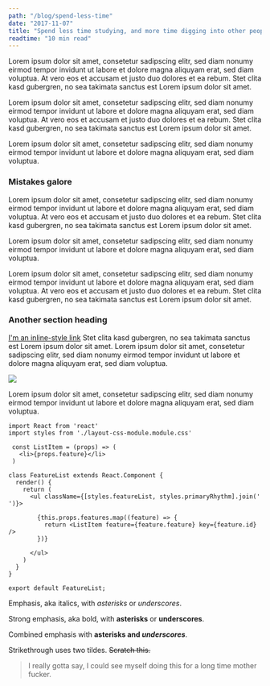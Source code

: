 ```yaml
---
path: "/blog/spend-less-time"
date: "2017-11-07"
title: "Spend less time studying, and more time digging into other people’s code."
readtime: "10 min read"
---
```


Lorem ipsum dolor sit amet, consetetur sadipscing elitr, sed diam 
nonumy eirmod tempor invidunt ut labore et dolore magna aliquyam 
erat, sed diam voluptua. At vero eos et accusam et justo duo 
dolores et ea rebum. Stet clita kasd gubergren, no sea takimata 
sanctus est Lorem ipsum dolor sit amet. 

Lorem ipsum dolor sit amet, consetetur sadipscing elitr, sed diam 
nonumy eirmod tempor invidunt ut labore et dolore magna aliquyam 
erat, sed diam voluptua. At vero eos et accusam et justo duo 
dolores et ea rebum. Stet clita kasd gubergren, no sea takimata 
sanctus est Lorem ipsum dolor sit amet. 

Lorem ipsum dolor sit amet, consetetur sadipscing elitr, sed diam 
nonumy eirmod tempor invidunt ut labore et dolore magna aliquyam 
erat, sed diam voluptua.

### Mistakes galore

Lorem ipsum dolor sit amet, consetetur sadipscing elitr, sed diam 
nonumy eirmod tempor invidunt ut labore et dolore magna aliquyam 
erat, sed diam voluptua. At vero eos et accusam et justo duo 
dolores et ea rebum. Stet clita kasd gubergren, no sea takimata 
sanctus est Lorem ipsum dolor sit amet. 

Lorem ipsum dolor sit amet, consetetur sadipscing elitr, sed diam 
nonumy eirmod tempor invidunt ut labore et dolore magna aliquyam 
erat, sed diam voluptua.

Lorem ipsum dolor sit amet, consetetur sadipscing elitr, sed diam 
nonumy eirmod tempor invidunt ut labore et dolore magna aliquyam 
erat, sed diam voluptua. At vero eos et accusam et justo duo 
dolores et ea rebum. Stet clita kasd gubergren, no sea takimata 
sanctus est Lorem ipsum dolor sit amet. 

### Another section heading

[I'm an inline-style link](https://www.google.com) Stet clita kasd gubergren, no sea takimata 
sanctus est Lorem ipsum dolor sit amet. Lorem ipsum dolor sit amet, 
consetetur sadipscing elitr, sed diam nonumy eirmod tempor invidunt 
ut labore et dolore magna aliquyam erat, sed diam voluptua.

![](https://picsum.photos/200)

Lorem ipsum dolor sit amet, consetetur sadipscing elitr, sed diam 
nonumy eirmod tempor invidunt ut labore et dolore magna aliquyam 
erat, sed diam voluptua.

```
import React from 'react'
import styles from './layout-css-module.module.css'

 const ListItem = (props) => (
   <li>{props.feature}</li>
 )

class FeatureList extends React.Component {
  render() {
    return (
      <ul className={[styles.featureList, styles.primaryRhythm].join(' ')}>

        {this.props.features.map((feature) => {
          return <ListItem feature={feature.feature} key={feature.id} />
        })}
      
      </ul>
    )
  }
}

export default FeatureList;

```




Emphasis, aka italics, with *asterisks* or _underscores_.

Strong emphasis, aka bold, with **asterisks** or __underscores__.

Combined emphasis with **asterisks and _underscores_**.

Strikethrough uses two tildes. ~~Scratch this.~~


> I really gotta say, I could see myself doing this for a long time mother fucker.